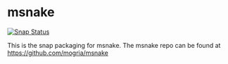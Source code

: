 # msnake

[![Snap Status](https://build.snapcraft.io/badge/FrozenScience/msnake.svg)](https://build.snapcraft.io/user/FrozenScience/msnake)

This is the snap packaging for msnake.
The msnake repo can be found at https://github.com/mogria/msnake
